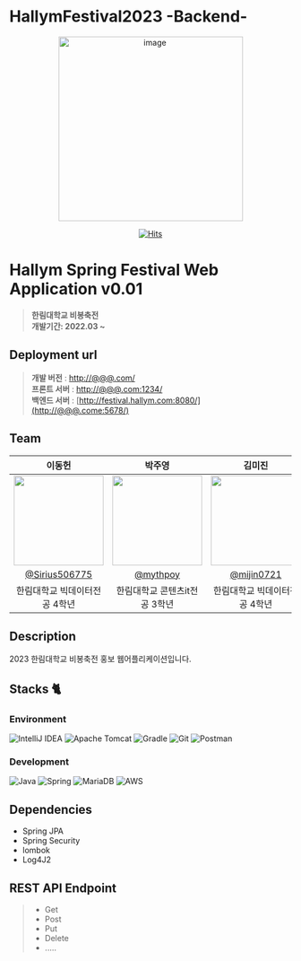 # HallymFestival2023 -Backend-

<div align="center">
    <img width="329" alt="image" src="https://avatars.githubusercontent.com/u/122857055?s=400&u=386f18f709e3269a0f8fa4078f62f53320576dfd&v=4">

[![Hits](https://hits.seeyoufarm.com/api/count/incr/badge.svg?url=https%3A%2F%2Fgithub.com%2FVoluntain-SKKU%2FHallymFestival2023-Backend-&count_bg=%2379C83D&title_bg=%23555555&icon=&icon_color=%23E7E7E7&title=hits&edge_flat=false)](https://hits.seeyoufarm.com)

</div>

# Hallym Spring Festival Web Application v0.01
> **한림대학교 비봉축전** <br/> **개발기간: 2022.03 ~**

## Deployment url

> **개발 버전** : [http://@@@.com/](http://@@@.come/) <br>
> **프론트 서버** : [http://@@@.com:1234/](http://@@@.come:1234/)<br>
> **백엔드 서버** : [http://festival.hallym.com:8080/](http://@@@.come:5678/)<br>

## Team

|                                                                이동헌                                                                |                                       박주영                                        |                                       김미진                                        |  이강훈 |                                                                                      
|:---------------------------------------------------------------------------------------------------------------------------------:|:--------------------------------------------------------------------------------:|:--------------------------------------------------------------------------------:|:----:|
| <img width="160px" src="https://avatars.githubusercontent.com/u/80760160?v=4" /> | <img width="160px" src="https://avatars.githubusercontent.com/u/52206904?v=4" /> | <img width="160px" src="https://avatars.githubusercontent.com/u/112682489?v=4"/> |  <img width="160px" src="https://avatars.githubusercontent.com/u/90516950?v=4"/>    |
|                                             [@Sirius506775](https://github.com/Sirius506775)                                              |                      [@mythpoy](https://github.com/mythpoy)                      |                    [@mijin0721](https://github.com/mijin0721)                    |     [@kangwhon](https://github.com/kangwhon)   |
|              한림대학교 빅데이터전공  4학년             |              한림대학교 콘텐츠it전공 3학년       |    한림대학교 빅데이터전공 4학년             |    한림대학교 빅데이터전공 4학년  |

## Description
2023 한림대학교 비봉축전 홍보 웹어플리케이션입니다.

## Stacks 🐈

### Environment
![IntelliJ IDEA](https://img.shields.io/badge/IntelliJIDEA-000000.svg?style=for-the-badge&logo=intellij-idea&logoColor=white)
![Apache Tomcat](https://img.shields.io/badge/apache%20tomcat-%23F8DC75.svg?style=for-the-badge&logo=apache-tomcat&logoColor=black)
![Gradle](https://img.shields.io/badge/Gradle-02303A.svg?style=for-the-badge&logo=Gradle&logoColor=white)
![Git](https://img.shields.io/badge/Git-F05032?style=for-the-badge&logo=Git&logoColor=white)
![Postman](https://img.shields.io/badge/Postman-FF6C37?style=for-the-badge&logo=postman&logoColor=white)


### Development
![Java](https://img.shields.io/badge/java-%23ED8B00.svg?style=for-the-badge&logo=java&logoColor=white)
![Spring](https://img.shields.io/badge/spring-%236DB33F.svg?style=for-the-badge&logo=spring&logoColor=white)
![MariaDB](https://img.shields.io/badge/MariaDB-003545?style=for-the-badge&logo=mariadb&logoColor=white)
![AWS](https://img.shields.io/badge/AWS-%23FF9900.svg?style=for-the-badge&logo=amazon-aws&logoColor=white)

## Dependencies
- Spring JPA
- Spring Security
- lombok
- Log4J2

## REST API Endpoint
> - Get  <br>
> - Post
> - Put
> - Delete
> - .....
> 
